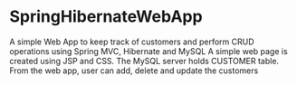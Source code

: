 # SpringHibernateWebApp
A simple Web App to keep track of customers and perform CRUD operations using Spring MVC, Hibernate and MySQL
A simple web page is created using JSP and CSS. The MySQL server holds CUSTOMER table. From the web app, user can add, delete and update the customers
